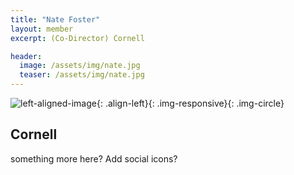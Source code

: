 ```yaml
---
title: "Nate Foster"
layout: member
excerpt: (Co-Director) Cornell

header:
  image: /assets/img/nate.jpg 
  teaser: /assets/img/nate.jpg
---
```

![left-aligned-image](../../assets/img/nate.jpg){: .align-left}{: .img-responsive}{: .img-circle} 
## Cornell
something more here? Add social icons?
